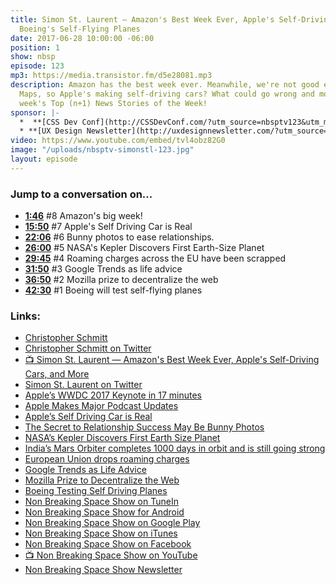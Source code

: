 ```yaml
---
title: Simon St. Laurent — Amazon's Best Week Ever, Apple's Self-Driving Cars, and
  Boeing's Self-Flying Planes
date: 2017-06-28 10:00:00 -06:00
position: 1
show: nbsp
episode: 123
mp3: https://media.transistor.fm/d5e28081.mp3
description: Amazon has the best week ever. Meanwhile, we're not good enough for Apple
  Maps, so Apple's making self-driving cars? What could go wrong and more in this
  week's Top (n+1) News Stories of the Week!
sponsor: |-
  *  **[CSS Dev Conf](http://CSSDevConf.com/?utm_source=nbsptv123&utm_medium=podcast&utm_campaign=cssdevconf2017)** — Conference dedicated to CSS and its super friend technologies like JavaScript, Sass, npm, and more. A limited supply of Early Bird Tickets now on sale. [Register now!](http://CSSDevConf.com/?utm_source=nbsptv123&utm_medium=podcast&utm_campaign=cssdevconf2017)
  * **[UX Design Newsletter](http://uxdesignnewsletter.com/?utm_source=nbsptv123&utm_medium=podcast&utm_campaign=uxdesignnewsletter)** — A weekly free newsletter containing a collection of tutorials, articles, and videos about front-end design and development, plus tips on how to bring better engagement to the multi-device world curated by Christopher Schmitt. [Sign up now!](http://uxdesignnewsletter.com/?utm_source=nbsptv123&utm_medium=podcast&utm_campaign=uxdesignnewsletter)
video: https://www.youtube.com/embed/tvl4obz82G0
image: "/uploads/nbsptv-simonstl-123.jpg"
layout: episode
---
```


### Jump to a conversation on...

* **[1:46](https://goodstuff.fm/nbsp/123/#t=1:46)** #8 Amazon's big week!
* **[15:50](https://goodstuff.fm/nbsp/123/#t=15:50)** #7 Apple's Self Driving Car is Real
* **[22:06](https://goodstuff.fm/nbsp/123/123/#t=22:06)** #6 Bunny photos to ease relationships.
* **[26:00](https://goodstuff.fm/nbsp/123/#t=26:00)** #5 NASA's Kepler Discovers First Earth-Size Planet
* **[29:45](https://goodstuff.fm/nbsp/123/#t=29:45)** #4 Roaming charges across the EU have been scrapped
* **[31:50](https://goodstuff.fm/nbsp/123/#t=31:50)** #3 Google Trends as life advice
* **[36:50](https://goodstuff.fm/nbsp/123/#t=36:50)** #2 Mozilla prize to decentralize the web
* **[42:30](https://goodstuff.fm/nbsp/123/#t=42:30)** #1 Boeing will test self-flying planes

### Links:

* [Christopher Schmitt](http://Christopher.org)
* [Christopher Schmitt on Twitter](https://twitter.com/teleject)
* [📺 Simon St. Laurent — Amazon's Best Week Ever, Apple's Self-Driving Cars, and More](https://youtu.be/tvl4obz82G0)
* [Simon St. Laurent on Twitter](https://twitter.com/simonstl)
* [Apple’s WWDC 2017 Keynote in 17 minutes](https://www.youtube.com/watch?v=S8PBiZlR56Q)
* [Apple Makes Major Podcast Updates](https://sixcolors.com/post/2017/06/apple-makes-major-podcast-updates/)
* [Apple’s Self Driving Car is Real](http://www.vanityfair.com/news/2017/04/apple-self-driving-car)
* [The Secret to Relationship Success May Be Bunny Photos](https://www.wsj.com/articles/the-secret-to-relationship-success-may-be-bunny-photos-1497883925)
* [NASA’s Kepler Discovers First Earth Size Planet](https://www.nasa.gov/ames/kepler/nasas-kepler-discovers-first-earth-size-planet-in-the-habitable-zone-of-another-star/)
* [India’s Mars Orbiter completes 1000 days in orbit and is still going strong](http://www.hindustantimes.com/health/india-s-mars-orbiter-completes-1000-days-in-orbit-and-is-still-going-strong/story-fcswttvZZDtSq7BDzei3qI.html)
* [European Union drops roaming charges](https://www.wired.co.uk/article/european-union-mobile-roaming-charges)
* [Google Trends as Life Advice](http://cultureby.com/2017/06/google-trends-as-life-advice.html)
* [Mozilla Prize to Decentralize the Web](https://blog.mozilla.org/blog/2017/06/21/2-million-prize-decentralize-web-apply-today/)
* [Boeing Testing Self Driving Planes](http://www.chicagotribune.com/g00/business/ct-boeing-self-flying-planes-20170621-story.html?i10c.referrer=https%3A%2F%2Fwww.google.com%2F)
* [Non Breaking Space Show on TuneIn](http://tunein.com/radio/Non-Breaking-Space-Show-p885155/)
* [Non Breaking Space Show for Android](http://subscribeonandroid.com/feeds.goodstuff.fm/nbsp)
* [Non Breaking Space Show on Google Play](https://playmusic.app.goo.gl/?ibi=com.google.PlayMusic&isi=691797987&ius=googleplaymusic&link=https://play.google.com/music/m/Iw5ik6iwalo5vmda5rqyrotdney?t%3DNon_Breaking_Space_Show%26pcampaignid%3DMKT-na-all-co-pr-mu-pod-16)
* [Non Breaking Space Show on iTunes](https://itunes.apple.com/ca/podcast/non-breaking-space-show/id507162981?mt=2&ign-mpt=uo%3D4)
* [Non Breaking Space Show on Facebook](https://www.facebook.com/nbsptv)
* [📺 Non Breaking Space Show on YouTube](https://www.youtube.com/channel/UC--mqA75V3CM8hxId0l7e_g?sub_confirmation=1)
* [Non Breaking Space Show Newsletter](http://newsletter.nonbreakingspace.tv/)
